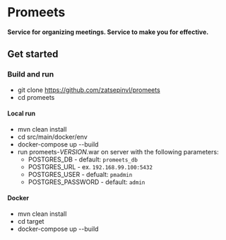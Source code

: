 # Promeets

**Service for organizing meetings. Service to make you for effective.**

## Get started

### Build and run

* git clone https://github.com/zatsepinvl/promeets
* cd promeets

#### Local run

* mvn clean install
* cd src/main/docker/env
* docker-compose up --build
* run promeets-*VERSION*.war on server with the following parameters:
    * POSTGRES_DB - default: `promeets_db`
    * POSTGRES_URL - ex. `192.168.99.100:5432`
    * POSTGRES_USER - defualt: `pmadmin`
    * POSTGRES_PASSWORD - default: `admin`
    
#### Docker
* mvn clean install
* cd target
* docker-compose up --build